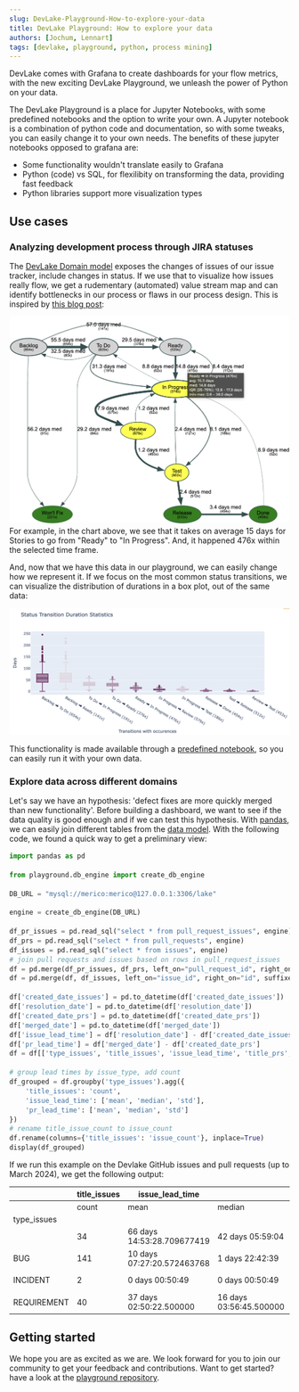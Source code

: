 ```yaml
---
slug: DevLake-Playground-How-to-explore-your-data
title: DevLake Playground: How to explore your data
authors: [Jochum, Lennart]
tags: [devlake, playground, python, process mining]
---
```


DevLake comes with Grafana to create dashboards for your flow metrics, with the new exciting DevLake Playground, we unleash the power of Python on your data.

The DevLake Playground is a place for Jupyter Notebooks, with some predefined notebooks and the option to write your own. 
A Jupyter notebook is a combination of python code and documentation, so with some tweaks, you can easily change it to your own needs.
The benefits of these jupyter notebooks opposed to grafana are:
- Some functionality wouldn't translate easily to Grafana
- Python (code) vs SQL, for flexilibity on transforming the data, providing fast feedback
- Python libraries support more visualization types

## Use cases

### Analyzing development process through JIRA statuses
The [DevLake Domain model](https://devlake.apache.org/docs/DataModels/DevLakeDomainLayerSchema#schema-diagram) exposes the changes of issues of our issue tracker, include changes in status.
If we use that to visualize how issues really flow, we get a rudementary (automated) value stream map and can identify bottlenecks in our process or flaws in our process design.
This is inspired by [this blog post](https://xebia.com/blog/insights-from-your-jira-data-to-help-improve-your-team/):

![process graph](./processgraph.png)
For example, in the chart above, we see that it takes on average 15 days for Stories to go from "Ready" to "In Progress". And, it happened 476x within the selected time frame.

And, now that we have this data in our playground, we can easily change how we represent it. If we focus on the most common status transitions, we can visualize the distribution of durations in a box plot, out of the same data:

![box plot](./boxplot.png)

This functionality is made available through a [predefined notebook](https://github.com/apache/incubator-devlake-playground/blob/main/notebooks/process_analysis.ipynb), so you can easily run it with your own data.

### Explore data across different domains
Let's say we have an hypothesis: 'defect fixes are more quickly merged than new functionality'. Before building a dashboard, we want to see if the data quality is good enough and if we can test this hypothesis.
With [pandas](https://pandas.pydata.org/), we can easily join different tables from the [data model](https://devlake.apache.org/docs/DataModels/DevLakeDomainLayerSchema#schema-diagram). 
With the following code, we found a quick way to get a preliminary view:

```python
import pandas as pd

from playground.db_engine import create_db_engine

DB_URL = "mysql://merico:merico@127.0.0.1:3306/lake"

engine = create_db_engine(DB_URL)

df_pr_issues = pd.read_sql("select * from pull_request_issues", engine)
df_prs = pd.read_sql("select * from pull_requests", engine)
df_issues = pd.read_sql("select * from issues", engine)
# join pull requests and issues based on rows in pull_request_issues
df = pd.merge(df_pr_issues, df_prs, left_on="pull_request_id", right_on="id", suffixes=('_pr_issues', '_prs'))
df = pd.merge(df, df_issues, left_on="issue_id", right_on="id", suffixes=('_prs', '_issues'))

df['created_date_issues'] = pd.to_datetime(df['created_date_issues'])
df['resolution_date'] = pd.to_datetime(df['resolution_date'])
df['created_date_prs'] = pd.to_datetime(df['created_date_prs'])
df['merged_date'] = pd.to_datetime(df['merged_date'])
df['issue_lead_time'] = df['resolution_date'] - df['created_date_issues']
df['pr_lead_time'] = df['merged_date'] - df['created_date_prs']
df = df[['type_issues', 'title_issues', 'issue_lead_time', 'title_prs', 'pr_lead_time']]

# group lead times by issue_type, add count
df_grouped = df.groupby('type_issues').agg({
    'title_issues': 'count', 
    'issue_lead_time': ['mean', 'median', 'std'], 
    'pr_lead_time': ['mean', 'median', 'std']
})
# rename title_issue_count to issue_count
df.rename(columns={'title_issues': 'issue_count'}, inplace=True)
display(df_grouped)
```

If we run this example on the Devlake GitHub issues and pull requests (up to March 2024), we get the following output:

|             | title_issues | issue_lead_time            |                         |                            | pr_lead_time              |                        |                            |
| ----------- | ------------ | -------------------------- | ----------------------- | -------------------------- | ------------------------- | ---------------------- | -------------------------- |
|             | count        | mean                       | median                  | std                        | mean                      | median                 | std                        |
| type_issues |              |                            |                         |                            |                           |                        |                            |
|             | 34           | 66 days 14:53:28.709677419 | 42 days 05:59:04        | 67 days 14:35:49.143870568 | 3 days 11:42:34.857142857 | 0 days 12:54:43.500000 | 12 days 17:24:54.878541108 |
| BUG         | 141          | 10 days 07:27:20.572463768 | 1 days 22:42:39         | 20 days 14:51:35.075965706 | 1 days 16:51:51.529411764 | 0 days 01:04:54        | 10 days 10:20:54.566875184 |
| INCIDENT    | 2            | 0 days 00:50:49            | 0 days 00:50:49         | 0 days 00:59:50.688234865  | 0 days 00:06:39           | 0 days 00:06:39        | 0 days 00:00:42.426406871  |
| REQUIREMENT | 40           | 37 days 02:50:22.500000    | 16 days 03:56:45.500000 | 60 days 02:39:39.606995949 | 9 days 11:13:27.270270270 | 2 days 00:14:04        | 22 days 12:32:27.522638402 |


## Getting started
We hope you are as excited as we are. We look forward for you to join our community to get your feedback and contributions.
Want to get started? have a look at the [playground repository](https://github.com/apache/incubator-devlake-playground).